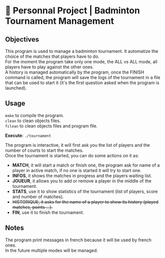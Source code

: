 # 🏸 Personnal Project | Badminton Tournament Management

## Objectives

This program is used to manage a badminton tournament. It automatize the choice of the matches that players have to do.  
For the moment the program take only one mode, the ALL vs ALL mode, all players have to play against the other ones.  
A history is managed automatically by the program, once the FINISH command is called, the program will save the logs of the tournament in a file that can be used to start it (it's the first question asked when the program is launched).  

## Usage

`make` to compile the program.  
`clean` to clean objects files.  
`fclean` to clean objects files and program file.  

**Execute**: `./tournament`  

The program is interactive, it will first ask you the list of players and the number of courts to start the matches.  
Once the tournament is started, you can do some actions on it as:  
- **MATCH**, it will start a match or finish one, the program ask for name of a player in active match, if no one is started it will try to start one.  
- **INFOS**, it shows the matches in progress and the players waiting list.  
- **JOUEUR**, it allows you to add or remove a player in the middle of the tournament.  
- **STATS**, use it to show statistics of the tournament (list of players, score and number of matches).  
- ~~HISTORIQUE, it asks for the name of a player to show its history (played matches, points ...).~~  
- **FIN**, use it to finish the tournament.  

## Notes

The program print messages in french because it will be used by french ones.  
In the future multiple modes will be managed.  
